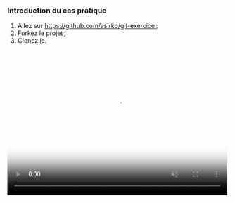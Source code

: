 ### Introduction du cas pratique



1. Allez sur https://github.com/asirko/git-exercice ;
2. Forkez le projet ;
3. Clonez le.

<video alt="Coming Out Episode 6 GIF by PBS" src="https://media4.giphy.com/media/7B3My37vbG0x7hbD79/giphy.mp4?cid=ecf05e47in3xonv1zbmutll11vylbwt336hinf5kd2687hxi&amp;rid=giphy.mp4&amp;ct=g" poster="https://media4.giphy.com/media/7B3My37vbG0x7hbD79/giphy_s.gif?cid=ecf05e47in3xonv1zbmutll11vylbwt336hinf5kd2687hxi&amp;rid=giphy_s.gif&amp;ct=g" autoplay loop playsinline muted style="width: 500px; height: 330px; left: 0px; top: 0px;"></video>

